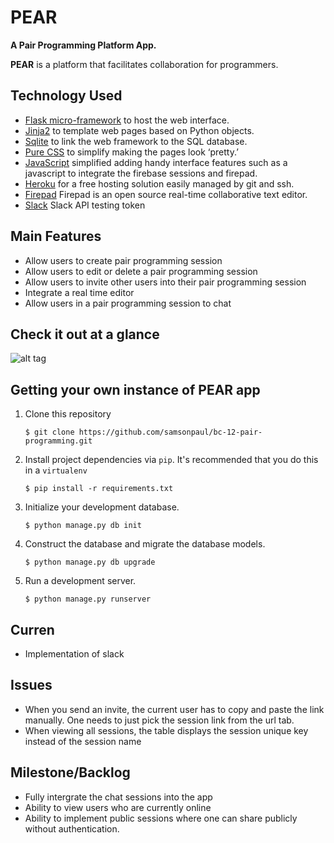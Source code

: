 # PEAR
__A Pair Programming Platform App.__

__PEAR__ is a platform that facilitates collaboration for programmers.

## Technology Used

* [Flask micro-framework](http://flask.pocoo.org) to host the web interface.
* [Jinja2](http://jinja.pocoo.org/docs/) to template web pages based on Python objects.
* [Sqlite](https://sqlite.org/) to link the web framework to the SQL database.
* [Pure CSS](http://purecss.io/) to simplify making the pages look ‘pretty.’
* [JavaScript](https://www.javascript.com/) simplified adding handy interface features such as a javascript to integrate the firebase sessions and firepad.
* [Heroku](http://heroku.com/) for a free hosting solution easily managed by git and ssh.
* [Firepad](https://firepad.io) Firepad is an open source real-time collaborative text editor. 
* [Slack](https://api.slack.com/docs/oauth-test-tokens) Slack API testing token


## Main Features
* Allow users to create pair programming session
* Allow users to edit or delete a pair programming session
* Allow users to  invite other users into their pair programming session
* Integrate a real time editor
* Allow users in a pair programming session to chat

## Check it out at a glance
![alt tag](https://raw.githubusercontent.com/samsonpaul/pair-programming/master/app/static/img/test.png)

## Getting your own instance of PEAR app

1. Clone this repository

   `$ git clone https://github.com/samsonpaul/bc-12-pair-programming.git`

2. Install project dependencies via `pip`. It's recommended that you do this in a `virtualenv`

    `$ pip install -r requirements.txt`

3. Initialize your development database.

    `$ python manage.py db init`

4. Construct the database and migrate the database models.

    `$ python manage.py db upgrade`

5. Run a development server.

    `$ python manage.py runserver`

## Curren
* Implementation of slack

## Issues
* When you send an invite, the current user has to copy and paste the link
  manually. One needs to just pick the session link from the url tab.
* When viewing all sessions, the table displays the session unique key instead
  of the session name

## Milestone/Backlog
* Fully intergrate the chat sessions into the app
* Ability to view users who are currently online
* Ability to implement public sessions where one can share publicly
  without authentication.
